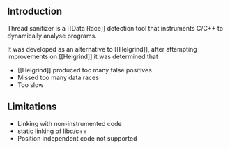 ## Introduction
Thread sanitizer is a [[Data Race]] detection tool that instruments C/C++ to dynamically analyse programs.

It was developed as an alternative to [[Helgrind]], after attempting improvements on [[Helgrind]] it was determined that
- [[Helgrind]] produced too many false positives
- Missed too many data races
- Too slow
## Limitations
- Linking with non-instrumented code
- static linking of libc/c++
- Position independent code not supported